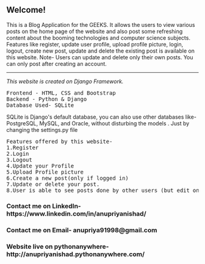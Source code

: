 <h2>Welcome!</h2>
This is a Blog Application for the GEEKS. It allows the users to view various posts on the home page of the website and also post some refreshing content about the booming technologies and computer science subjects. Features like register, update user profile, upload profile picture, login, logout, create new post, update and delete the existing post is available on this website. Note- Users can update and delete only their own posts. You can only post after creating an account.
<hr>
<em>
This website is created on Django Framework.
</em>
<br>
<pre>
Frontend - HTML, CSS and Bootstrap
Backend - Python & Django
Database Used- SQLite 
</pre>
 SQLite is Django's default database, you can also use other databases like-PostgreSQL, MySQL, and Oracle, without disturbing the models .
Just by changing the settings.py file

<pre>
Features offered by this website-
1.Register
2.Login
3.Logout
4.Update your Profile
5.Upload Profile picture
6.Create a new post(only if logged in)
7.Update or delete your post.
8.User is able to see posts done by other users (but edit only your their own posts)
</pre>

<h3 color='blue'>Contact me on LinkedIn- https://www.linkedin.com/in/anupriyanishad/<h3>
<h3 color='blue'>Contact me on Email- anupriya91998@gmail.com<h3>
<h3 color='blue'>Website live on pythonanywhere- http://anupriyanishad.pythonanywhere.com/<h3>


<!--some bootstrap snippets from- https://getbootstrap.com/docs/4.0/getting-started/introduction/#starter-template-->
